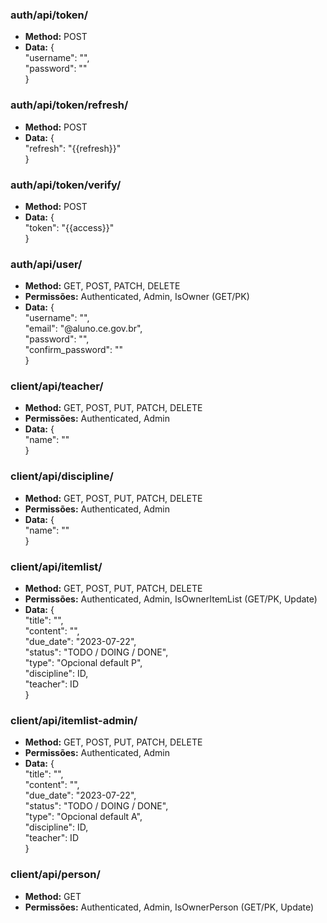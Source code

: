 ### auth/api/token/
- **Method:** POST
- **Data:** {  
  "username": "",  
  "password": ""  
}

### auth/api/token/refresh/
- **Method:** POST
- **Data:** {  
  "refresh": "{{refresh}}"  
}

### auth/api/token/verify/
- **Method:** POST
- **Data:** {  
  "token": "{{access}}"  
}

### auth/api/user/
- **Method:** GET, POST, PATCH, DELETE
- **Permissões:** Authenticated, Admin, IsOwner (GET/PK)
- **Data:** {  
  "username": "",  
  "email": "@aluno.ce.gov.br",  
  "password": "",  
  "confirm_password": ""  
}

### client/api/teacher/
- **Method:** GET, POST, PUT, PATCH, DELETE
- **Permissões:** Authenticated, Admin
- **Data:** {  
  "name": ""  
}

### client/api/discipline/
- **Method:** GET, POST, PUT, PATCH, DELETE
- **Permissões:** Authenticated, Admin
- **Data:** {  
  "name": ""  
}

### client/api/itemlist/
- **Method:** GET, POST, PUT, PATCH, DELETE
- **Permissões:** Authenticated, Admin, IsOwnerItemList (GET/PK, Update)
- **Data:** {  
  "title": "",  
  "content": "",  
  "due_date": "2023-07-22",  
  "status": "TODO / DOING / DONE",  
  "type": "Opcional default P",  
  "discipline": ID,  
  "teacher": ID  
}

### client/api/itemlist-admin/
- **Method:** GET, POST, PUT, PATCH, DELETE
- **Permissões:** Authenticated, Admin
- **Data:** {  
  "title": "",  
  "content": "",  
  "due_date": "2023-07-22",  
  "status": "TODO / DOING / DONE",  
  "type": "Opcional default A",  
  "discipline": ID,  
  "teacher": ID  
}

### client/api/person/
- **Method:** GET
- **Permissões:** Authenticated, Admin, IsOwnerPerson (GET/PK, Update)
